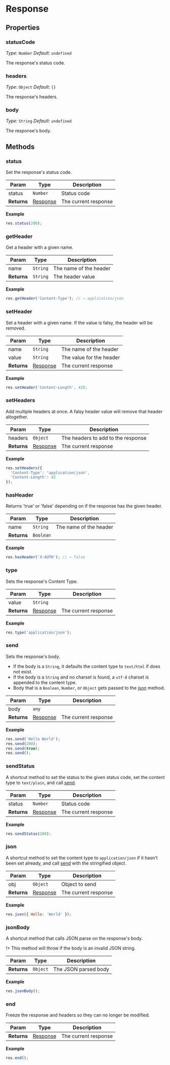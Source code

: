 # Response

## Properties

### statusCode

_Type_: `Number`
_Default_: `undefined`

The response's status code.

### headers

_Type_: `Object`
_Default_: `{}`

The response's headers.

### body

_Type_: `String`
_Default_: `undefined`

The response's body.

## Methods

### status

Set the response's status code.

| Param       | Type                        | Description          |
| ----------- | --------------------------- | -------------------- |
| status      | `Number`                    | Status code          |
| **Returns** | [Response](server/response) | The current response |

**Example**

```js
res.status(200);
```

### getHeader

Get a header with a given name.

| Param       | Type     | Description            |
| ----------- | -------- | ---------------------- |
| name        | `String` | The name of the header |
| **Returns** | `String` | The header value       |

**Example**

```js
res.getHeader('Content-Type'); // → application/json
```

### setHeader

Set a header with a given name. If the value is falsy, the header will be
removed.

| Param       | Type                        | Description              |
| ----------- | --------------------------- | ------------------------ |
| name        | `String`                    | The name of the header   |
| value       | `String`                    | The value for the header |
| **Returns** | [Response](server/response) | The current response     |

**Example**

```js
res.setHeader('Content-Length', 42);
```

### setHeaders

Add multiple headers at once. A falsy header value will remove that header
altogether.

| Param       | Type                        | Description                        |
| ----------- | --------------------------- | ---------------------------------- |
| headers     | `Object`                    | The headers to add to the response |
| **Returns** | [Response](server/response) | The current response               |

**Example**

```js
res.setHeaders({
  'Content-Type': 'application/json',
  'Content-Length': 42
});
```

### hasHeader

Returns 'true' or 'false' depending on if the response has the given header.

| Param       | Type      | Description            |
| ----------- | --------- | ---------------------- |
| name        | `String`  | The name of the header |
| **Returns** | `Boolean` | &nbsp;                 |

**Example**

```js
res.hasHeader('X-AUTH'); // → false
```

### type

Sets the response's Content Type.

| Param       | Type                        | Description          |
| ----------- | --------------------------- | -------------------- |
| value       | `String`                    | &nbsp;               |
| **Returns** | [Response](server/response) | The current response |

**Example**

```js
res.type('application/json');
```

### send

Sets the response's body.

- If the body is a `String`, it defaults the content type to `text/html` if does not exist.
- If the body is a `String` and no charset is found, a `utf-8` charset is appended to the content type.
- Body that is a `Boolean`, `Number`, or `Object` gets passed to the [json](#json) method.

| Param       | Type                        | Description          |
| ----------- | --------------------------- | -------------------- |
| body        | `any`                       | &nbsp;               |
| **Returns** | [Response](server/response) | The current response |

**Example**

```js
res.send('Hello World');
res.send(200);
res.send(true);
res.send();
```

### sendStatus

A shortcut method to set the status to the given status code, set the content
type to `text/plain`, and call [send](#send).

| Param       | Type                        | Description          |
| ----------- | --------------------------- | -------------------- |
| status      | `Number`                    | Status code          |
| **Returns** | [Response](server/response) | The current response |

**Example**

```js
res.sendStatus(200);
```

### json

A shortcut method to set the content type to `application/json` if it hasn't
been set already, and call [send](#send) with the stringified object.

| Param       | Type                        | Description          |
| ----------- | --------------------------- | -------------------- |
| obj         | `Object`                    | Object to send       |
| **Returns** | [Response](server/response) | The current response |

**Example**

```js
res.json({ Hello: 'World' });
```

### jsonBody

A shortcut method that calls JSON.parse on the response's body.

!> This method will throw if the body is an invalid JSON string.

| Param       | Type     | Description          |
| ----------- | -------- | -------------------- |
| **Returns** | `Object` | The JSON parsed body |

**Example**

```js
res.jsonBody();
```

### end

Freeze the response and headers so they can no longer be modified.

| Param       | Type                        | Description          |
| ----------- | --------------------------- | -------------------- |
| **Returns** | [Response](server/response) | The current response |

**Example**

```js
res.end();
```

